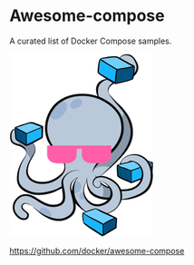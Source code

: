 # Awesome-compose

A curated list of Docker Compose samples.

![1](assets/awesome-compose.jpg)


https://github.com/docker/awesome-compose


